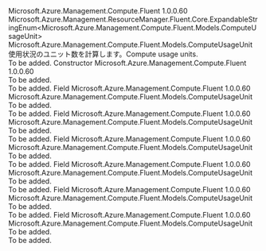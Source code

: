 <Type Name="ComputeUsageUnit" FullName="Microsoft.Azure.Management.Compute.Fluent.Models.ComputeUsageUnit">
  <TypeSignature Language="C#" Value="public class ComputeUsageUnit : Microsoft.Azure.Management.ResourceManager.Fluent.Core.ExpandableStringEnum&lt;Microsoft.Azure.Management.Compute.Fluent.Models.ComputeUsageUnit&gt;" />
  <TypeSignature Language="ILAsm" Value=".class public auto ansi beforefieldinit ComputeUsageUnit extends Microsoft.Azure.Management.ResourceManager.Fluent.Core.ExpandableStringEnum`1&lt;class Microsoft.Azure.Management.Compute.Fluent.Models.ComputeUsageUnit&gt;" />
  <TypeSignature Language="DocId" Value="T:Microsoft.Azure.Management.Compute.Fluent.Models.ComputeUsageUnit" />
  <TypeSignature Language="VB.NET" Value="Public Class ComputeUsageUnit&#xA;Inherits ExpandableStringEnum(Of ComputeUsageUnit)" />
  <TypeSignature Language="F#" Value="type ComputeUsageUnit = class&#xA;    inherit ExpandableStringEnum&lt;ComputeUsageUnit&gt;" />
  <AssemblyInfo>
    <AssemblyName>Microsoft.Azure.Management.Compute.Fluent</AssemblyName>
    <AssemblyVersion>1.0.0.60</AssemblyVersion>
  </AssemblyInfo>
  <Base>
    <BaseTypeName>Microsoft.Azure.Management.ResourceManager.Fluent.Core.ExpandableStringEnum&lt;Microsoft.Azure.Management.Compute.Fluent.Models.ComputeUsageUnit&gt;</BaseTypeName>
    <BaseTypeArguments>
      <BaseTypeArgument TypeParamName="!0">Microsoft.Azure.Management.Compute.Fluent.Models.ComputeUsageUnit</BaseTypeArgument>
    </BaseTypeArguments>
  </Base>
  <Interfaces />
  <Docs>
    <summary>
            <span data-ttu-id="571df-101">使用状況のユニット数を計算します。</span><span class="sxs-lookup"><span data-stu-id="571df-101">Compute usage units.</span></span>
            </summary>
    <remarks>To be added.</remarks>
  </Docs>
  <Members>
    <Member MemberName=".ctor">
      <MemberSignature Language="C#" Value="public ComputeUsageUnit ();" />
      <MemberSignature Language="ILAsm" Value=".method public hidebysig specialname rtspecialname instance void .ctor() cil managed" />
      <MemberSignature Language="DocId" Value="M:Microsoft.Azure.Management.Compute.Fluent.Models.ComputeUsageUnit.#ctor" />
      <MemberSignature Language="VB.NET" Value="Public Sub New ()" />
      <MemberType>Constructor</MemberType>
      <AssemblyInfo>
        <AssemblyName>Microsoft.Azure.Management.Compute.Fluent</AssemblyName>
        <AssemblyVersion>1.0.0.60</AssemblyVersion>
      </AssemblyInfo>
      <Parameters />
      <Docs>
        <summary>To be added.</summary>
        <remarks>To be added.</remarks>
      </Docs>
    </Member>
    <Member MemberName="Bytes">
      <MemberSignature Language="C#" Value="public static readonly Microsoft.Azure.Management.Compute.Fluent.Models.ComputeUsageUnit Bytes;" />
      <MemberSignature Language="ILAsm" Value=".field public static initonly class Microsoft.Azure.Management.Compute.Fluent.Models.ComputeUsageUnit Bytes" />
      <MemberSignature Language="DocId" Value="F:Microsoft.Azure.Management.Compute.Fluent.Models.ComputeUsageUnit.Bytes" />
      <MemberSignature Language="VB.NET" Value="Public Shared ReadOnly Bytes As ComputeUsageUnit " />
      <MemberSignature Language="F#" Value=" staticval mutable Bytes : Microsoft.Azure.Management.Compute.Fluent.Models.ComputeUsageUnit" Usage="Microsoft.Azure.Management.Compute.Fluent.Models.ComputeUsageUnit.Bytes" />
      <MemberType>Field</MemberType>
      <AssemblyInfo>
        <AssemblyName>Microsoft.Azure.Management.Compute.Fluent</AssemblyName>
        <AssemblyVersion>1.0.0.60</AssemblyVersion>
      </AssemblyInfo>
      <ReturnValue>
        <ReturnType>Microsoft.Azure.Management.Compute.Fluent.Models.ComputeUsageUnit</ReturnType>
      </ReturnValue>
      <Docs>
        <summary>To be added.</summary>
        <remarks>To be added.</remarks>
      </Docs>
    </Member>
    <Member MemberName="BytesPerSecond">
      <MemberSignature Language="C#" Value="public static readonly Microsoft.Azure.Management.Compute.Fluent.Models.ComputeUsageUnit BytesPerSecond;" />
      <MemberSignature Language="ILAsm" Value=".field public static initonly class Microsoft.Azure.Management.Compute.Fluent.Models.ComputeUsageUnit BytesPerSecond" />
      <MemberSignature Language="DocId" Value="F:Microsoft.Azure.Management.Compute.Fluent.Models.ComputeUsageUnit.BytesPerSecond" />
      <MemberSignature Language="VB.NET" Value="Public Shared ReadOnly BytesPerSecond As ComputeUsageUnit " />
      <MemberSignature Language="F#" Value=" staticval mutable BytesPerSecond : Microsoft.Azure.Management.Compute.Fluent.Models.ComputeUsageUnit" Usage="Microsoft.Azure.Management.Compute.Fluent.Models.ComputeUsageUnit.BytesPerSecond" />
      <MemberType>Field</MemberType>
      <AssemblyInfo>
        <AssemblyName>Microsoft.Azure.Management.Compute.Fluent</AssemblyName>
        <AssemblyVersion>1.0.0.60</AssemblyVersion>
      </AssemblyInfo>
      <ReturnValue>
        <ReturnType>Microsoft.Azure.Management.Compute.Fluent.Models.ComputeUsageUnit</ReturnType>
      </ReturnValue>
      <Docs>
        <summary>To be added.</summary>
        <remarks>To be added.</remarks>
      </Docs>
    </Member>
    <Member MemberName="Count">
      <MemberSignature Language="C#" Value="public static readonly Microsoft.Azure.Management.Compute.Fluent.Models.ComputeUsageUnit Count;" />
      <MemberSignature Language="ILAsm" Value=".field public static initonly class Microsoft.Azure.Management.Compute.Fluent.Models.ComputeUsageUnit Count" />
      <MemberSignature Language="DocId" Value="F:Microsoft.Azure.Management.Compute.Fluent.Models.ComputeUsageUnit.Count" />
      <MemberSignature Language="VB.NET" Value="Public Shared ReadOnly Count As ComputeUsageUnit " />
      <MemberSignature Language="F#" Value=" staticval mutable Count : Microsoft.Azure.Management.Compute.Fluent.Models.ComputeUsageUnit" Usage="Microsoft.Azure.Management.Compute.Fluent.Models.ComputeUsageUnit.Count" />
      <MemberType>Field</MemberType>
      <AssemblyInfo>
        <AssemblyName>Microsoft.Azure.Management.Compute.Fluent</AssemblyName>
        <AssemblyVersion>1.0.0.60</AssemblyVersion>
      </AssemblyInfo>
      <ReturnValue>
        <ReturnType>Microsoft.Azure.Management.Compute.Fluent.Models.ComputeUsageUnit</ReturnType>
      </ReturnValue>
      <Docs>
        <summary>To be added.</summary>
        <remarks>To be added.</remarks>
      </Docs>
    </Member>
    <Member MemberName="CountsPerSecond">
      <MemberSignature Language="C#" Value="public static readonly Microsoft.Azure.Management.Compute.Fluent.Models.ComputeUsageUnit CountsPerSecond;" />
      <MemberSignature Language="ILAsm" Value=".field public static initonly class Microsoft.Azure.Management.Compute.Fluent.Models.ComputeUsageUnit CountsPerSecond" />
      <MemberSignature Language="DocId" Value="F:Microsoft.Azure.Management.Compute.Fluent.Models.ComputeUsageUnit.CountsPerSecond" />
      <MemberSignature Language="VB.NET" Value="Public Shared ReadOnly CountsPerSecond As ComputeUsageUnit " />
      <MemberSignature Language="F#" Value=" staticval mutable CountsPerSecond : Microsoft.Azure.Management.Compute.Fluent.Models.ComputeUsageUnit" Usage="Microsoft.Azure.Management.Compute.Fluent.Models.ComputeUsageUnit.CountsPerSecond" />
      <MemberType>Field</MemberType>
      <AssemblyInfo>
        <AssemblyName>Microsoft.Azure.Management.Compute.Fluent</AssemblyName>
        <AssemblyVersion>1.0.0.60</AssemblyVersion>
      </AssemblyInfo>
      <ReturnValue>
        <ReturnType>Microsoft.Azure.Management.Compute.Fluent.Models.ComputeUsageUnit</ReturnType>
      </ReturnValue>
      <Docs>
        <summary>To be added.</summary>
        <remarks>To be added.</remarks>
      </Docs>
    </Member>
    <Member MemberName="Percent">
      <MemberSignature Language="C#" Value="public static readonly Microsoft.Azure.Management.Compute.Fluent.Models.ComputeUsageUnit Percent;" />
      <MemberSignature Language="ILAsm" Value=".field public static initonly class Microsoft.Azure.Management.Compute.Fluent.Models.ComputeUsageUnit Percent" />
      <MemberSignature Language="DocId" Value="F:Microsoft.Azure.Management.Compute.Fluent.Models.ComputeUsageUnit.Percent" />
      <MemberSignature Language="VB.NET" Value="Public Shared ReadOnly Percent As ComputeUsageUnit " />
      <MemberSignature Language="F#" Value=" staticval mutable Percent : Microsoft.Azure.Management.Compute.Fluent.Models.ComputeUsageUnit" Usage="Microsoft.Azure.Management.Compute.Fluent.Models.ComputeUsageUnit.Percent" />
      <MemberType>Field</MemberType>
      <AssemblyInfo>
        <AssemblyName>Microsoft.Azure.Management.Compute.Fluent</AssemblyName>
        <AssemblyVersion>1.0.0.60</AssemblyVersion>
      </AssemblyInfo>
      <ReturnValue>
        <ReturnType>Microsoft.Azure.Management.Compute.Fluent.Models.ComputeUsageUnit</ReturnType>
      </ReturnValue>
      <Docs>
        <summary>To be added.</summary>
        <remarks>To be added.</remarks>
      </Docs>
    </Member>
    <Member MemberName="Seconds">
      <MemberSignature Language="C#" Value="public static readonly Microsoft.Azure.Management.Compute.Fluent.Models.ComputeUsageUnit Seconds;" />
      <MemberSignature Language="ILAsm" Value=".field public static initonly class Microsoft.Azure.Management.Compute.Fluent.Models.ComputeUsageUnit Seconds" />
      <MemberSignature Language="DocId" Value="F:Microsoft.Azure.Management.Compute.Fluent.Models.ComputeUsageUnit.Seconds" />
      <MemberSignature Language="VB.NET" Value="Public Shared ReadOnly Seconds As ComputeUsageUnit " />
      <MemberSignature Language="F#" Value=" staticval mutable Seconds : Microsoft.Azure.Management.Compute.Fluent.Models.ComputeUsageUnit" Usage="Microsoft.Azure.Management.Compute.Fluent.Models.ComputeUsageUnit.Seconds" />
      <MemberType>Field</MemberType>
      <AssemblyInfo>
        <AssemblyName>Microsoft.Azure.Management.Compute.Fluent</AssemblyName>
        <AssemblyVersion>1.0.0.60</AssemblyVersion>
      </AssemblyInfo>
      <ReturnValue>
        <ReturnType>Microsoft.Azure.Management.Compute.Fluent.Models.ComputeUsageUnit</ReturnType>
      </ReturnValue>
      <Docs>
        <summary>To be added.</summary>
        <remarks>To be added.</remarks>
      </Docs>
    </Member>
  </Members>
</Type>